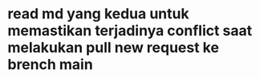 # read md yang kedua untuk memastikan terjadinya conflict saat melakukan pull new request ke brench main
